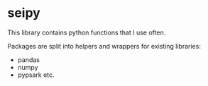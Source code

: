 # seipy

This library contains python functions that I use often.

Packages are split into helpers and wrappers for existing libraries:
- pandas
- numpy
- pypsark
etc.